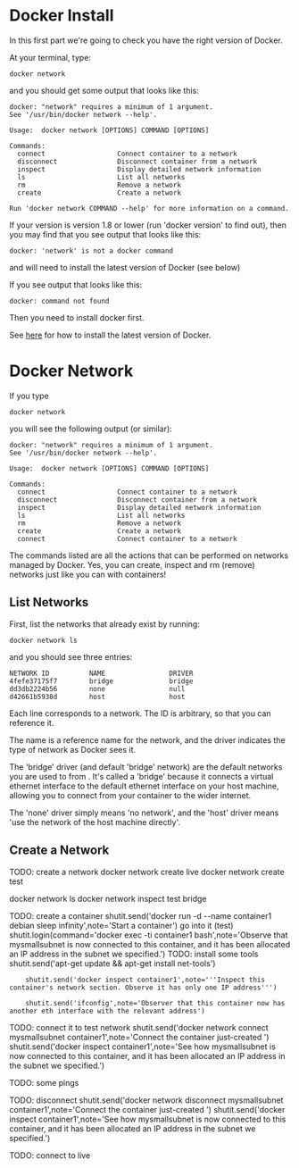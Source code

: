 <!--
{
"name": "docker-networks",
"version" : "0.1",
"title" : "Docker Networks",
"description" : "Get acqainted with Docker networks",
"homepage" : "https://github.com/ianmiell/outlearn-docker-networks",
"freshnessDate" : 2016-03-28,
"license" : "CC BY 4.0"
}
-->
<!-- @section -->

# Docker Install

In this first part we're going to check you have the right version of Docker.

At your terminal, type:

```
docker network
```

and you should get some output that looks like this:

```
docker: "network" requires a minimum of 1 argument.
See '/usr/bin/docker network --help'.

Usage:	docker network [OPTIONS] COMMAND [OPTIONS]

Commands:
  connect                  Connect container to a network
  disconnect               Disconnect container from a network
  inspect                  Display detailed network information
  ls                       List all networks
  rm                       Remove a network
  create                   Create a network

Run 'docker network COMMAND --help' for more information on a command.
```

If your version is version 1.8 or lower (run 'docker version' to find out), then you may find that you see output that looks like this:

```
docker: 'network' is not a docker command
```

and will need to install the latest version of Docker (see below)

If you see output that looks like this:

```
docker: command not found
```

Then you need to install docker first.


See [here](https://docs.docker.com/engine/installation/) for how to install the latest version of Docker.

<!-- @section -->

# Docker Network

If you type 

```
docker network
```

you will see the following output (or similar):

```
docker: "network" requires a minimum of 1 argument.
See '/usr/bin/docker network --help'.

Usage:	docker network [OPTIONS] COMMAND [OPTIONS]

Commands:
  connect                  Connect container to a network
  disconnect               Disconnect container from a network
  inspect                  Display detailed network information
  ls                       List all networks
  rm                       Remove a network
  create                   Create a network
  connect                  Connect container to a network
```

The commands listed are all the actions that can be performed on networks managed by Docker. Yes, you can create, inspect and rm (remove) networks just like you can with containers!

## List Networks

First, list the networks that already exist by running:

```
docker network ls
```

and you should see three entries:

```
NETWORK ID          NAME                DRIVER
4fefe37175f7        bridge              bridge              
dd3db2224b56        none                null                
d42661b5938d        host                host         
```

Each line corresponds to a network. The ID is arbitrary, so that you can reference it.

The name is a reference name for the network, and the driver indicates the type of network as Docker sees it.

The 'bridge' driver (and default 'bridge' network) are the default networks you are used to from . It's called a 'bridge' because it connects a virtual ethernet interface to the default ethernet interface on your host machine, allowing you to connect from your container to the wider internet.

The 'none' driver simply means 'no network', and the 'host' driver means 'use the network of the host machine directly'.


## Create a Network

TODO: create a network
docker network create live
docker network create test

docker network ls
docker network inspect test
bridge

TODO: create a container
shutit.send('docker run -d --name container1 debian sleep infinity',note='Start a container')
go into it (test)
		shutit.login(command='docker exec -ti container1 bash',note='Observe that mysmallsubnet is now connected to this container, and it has been allocated an IP address in the subnet we specified.')
TODO: install some tools
		shutit.send('apt-get update && apt-get install net-tools')
		
		shutit.send('docker inspect container1',note='''Inspect this container's network section. Observe it has only one IP address''')

		shutit.send('ifconfig',note='Observer that this container now has another eth interface with the relevant address')

TODO: connect it to test network
		shutit.send('docker network connect mysmallsubnet container1',note='Connect the container just-created ')
		shutit.send('docker inspect container1',note='See how mysmallsubnet is now connected to this container, and it has been allocated an IP address in the subnet we specified.')

TODO: some pings

TODO: disconnect
		shutit.send('docker network disconnect mysmallsubnet container1',note='Connect the container just-created ')
		shutit.send('docker inspect container1',note='See how mysmallsubnet is now connected to this container, and it has been allocated an IP address in the subnet we specified.')

TODO: connect to live


<!-- @end -->

